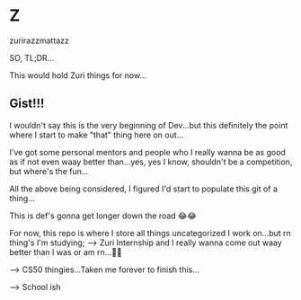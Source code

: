 # Z
zurirazzmattazz

SO, TL;DR...

This would hold Zuri things for now...

## Gist!!!

I wouldn't say this is the very beginning of Dev...but this definitely the point where I start to make "that" thing here on out...

I've got some personal mentors and people who I really wanna be as good as if not even waay better than...yes, yes I know, shouldn't be a competition, but where's the fun...

All the above being considered, I figured I'd start to populate this git of a thing...

This is def's gonna get longer down the road 😂😂

For now, this repo is where I store all things uncategorized I work on...but rn thing's I'm studying;
--> Zuri Internship and I really wanna come out waay better than I was or am rn...🙏🏾

--> CS50 thingies...Taken me forever to finish this...

--> School ish